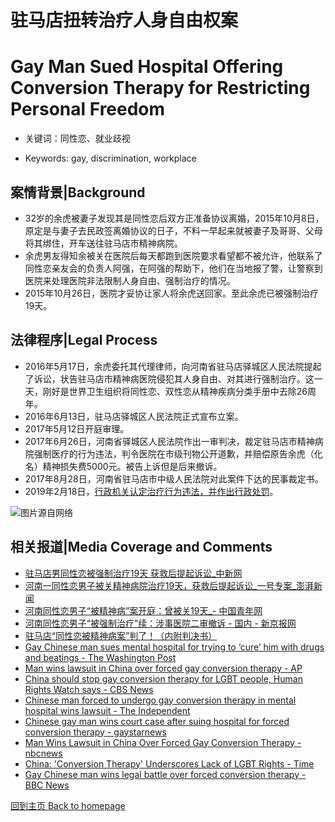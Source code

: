 #  驻马店扭转治疗人身自由权案 

# Gay Man Sued Hospital Offering Conversion Therapy for Restricting Personal Freedom

* 关键词：同性恋、就业歧视

- Keywords: gay, discrimination, workplace

<!-- more -->

## 案情背景|Background
* 32岁的余虎被妻子发现其是同性恋后双方正准备协议离婚，2015年10月8日，原定是与妻子去民政签离婚协议的日子，不料一早起来就被妻子及哥哥、父母将其绑住，开车送往驻马店市精神病院。
* 余虎男友得知余被关在医院后每天都跑到医院要求看望都不被允许，他联系了同性恋亲友会的负责人阿强，在阿强的帮助下，他们在当地报了警，让警察到医院来处理医院非法限制人身自由、强制治疗的情况。
* 2015年10月26日，医院才妥协让家人将余虎送回家。至此余虎已被强制治疗19天。

## 法律程序|Legal Process
* 2016年5月17日，余虎委托其代理律师，向河南省驻马店驿城区人民法院提起了诉讼，状告驻马店市精神病医院侵犯其人身自由、对其进行强制治疗。这一天，刚好是世界卫生组织将同性恋、双性恋从精神疾病分类手册中去除26周年。
* 2016年6月13日，驻马店驿城区人民法院正式宣布立案。
* 2017年5月12日开庭审理。
* 2017年6月26日，河南省驿城区人民法院作出一审判决，裁定驻马店市精神病院强制医疗的行为违法，判令医院在市级刊物公开道歉，并赔偿原告余虎（化名）精神损失费5000元。被告上诉但是后来撤诉。
* 2017年8月28日，河南省驻马店市中级人民法院对此案件下达的民事裁定书。
* 2019年2月18日，[行政机关认定治疗行为违法，并作出行政处罚](https://mp.weixin.qq.com/s/214_w-PFki0aCUUHaezghw)。

![](http://tc.sinaimg.cn/maxwidth.2048/tc.service.weibo.com/p/mmbiz_qlogo_cn/abdcc6cd0261be5e9331cea9f1715c19.jpg "图片源自网络")

## 相关报道|Media Coverage and Comments
* [驻马店男同性恋被强制治疗19天 获救后提起诉讼_中新网](http://finance.sina.com.cn/sf/news/2016-06-14/100433147.html?bsh_bid=1116617746) 
* [河南一同性恋男子被关精神病院治疗19天，获救后提起诉讼_一号专案_澎湃新闻](https://m.thepaper.cn/newsDetail_forward_1483114)
* [河南同性恋男子“被精神病”案开庭：曾被关19天_- 中国青年网](http://news.youth.cn/sh/201609/t20160921_8680290.htm)
* [河南同性恋男子“被强制治疗”续：涉事医院二审撤诉 - 国内 - 新京报网](http://www.bjnews.com.cn/news/2017/09/19/458524.html)
* [驻马店“同性恋被精神病案”判了！（内附判决书）](http://www.sohu.com/a/154135188_708448)
* [Gay Chinese man sues mental hospital for trying to ‘cure’ him with drugs and beatings - The Washington Post](https://www.washingtonpost.com/news/worldviews/wp/2016/06/14/gay-chinese-man-sues-mental-hospital-for-trying-to-cure-him-with-drugs-and-beatings/?utm_term=.143b1c2f9a60)
* [Man wins lawsuit in China over forced gay conversion therapy - AP](https://apnews.com/4d9d955cfbfd401b93f28ef4e9ffa5f8)
* [China should stop gay conversion therapy for LGBT people, Human Rights Watch says - CBS News](https://www.cbsnews.com/news/china-gay-conversion-therapy-lgbt-human-rights-watch/)
* [Chinese man forced to undergo gay conversion therapy in mental hospital wins lawsuit - The Independent](https://www.independent.co.uk/news/world/asia/china-gay-conversion-therapy-lawsuit-yu-mental-hospital-zhumadian-henan-province-a7822106.html)
* [Chinese gay man wins court case after suing hospital for forced conversion therapy - gaystarnews](https://www.gaystarnews.com/article/chinese-gay-man-wins-court-case-suing-hospital-forced-conversion-therapy/#gs.7et4jv)
* [Man Wins Lawsuit in China Over Forced Gay Conversion Therapy - nbcnews](https://www.nbcnews.com/feature/nbc-out/man-wins-lawsuit-china-over-forced-gay-conversion-therapy-n779686)
* [China: 'Conversion Therapy' Underscores Lack of LGBT Rights - Time](http://time.com/4367925/china-lgbt-gay-conversion-therapy-rights/)
* [Gay Chinese man wins legal battle over forced conversion therapy - BBC News](https://www.bbc.com/news/world-asia-40490946)



[回到主页 Back to homepage](./README.md)